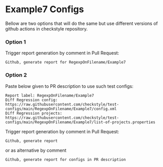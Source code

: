 # Example7 Configs

Bellow are two options that will do the same but use different versions
of github actions in checkstyle repository.


### Option 1
Trigger report generation by comment in Pull Request:
```
Github, generate report for RegexpOnFilename/Example7
```

### Option 2

Paste below given to PR description to use such test configs:
```
Report label: RegexpOnFilename/Example7
Diff Regression config: https://raw.githubusercontent.com/checkstyle/test-configs/main/RegexpOnFilename/Example7/config.xml
Diff Regression projects: https://raw.githubusercontent.com/checkstyle/test-configs/main/RegexpOnFilename/Example7/list-of-projects.properties
```

Trigger report generation by comment in Pull Request:
```
Github, generate report
```
or as alternative by comment
```
Github, generate report for configs in PR description
```
